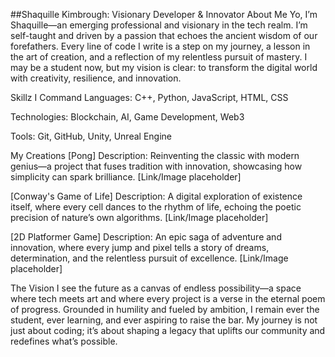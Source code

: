##Shaquille Kimbrough: Visionary Developer & Innovator
About Me
Yo, I’m Shaquille—an emerging professional and visionary in the tech realm. I’m self-taught and driven by a passion that echoes the ancient wisdom of our forefathers. Every line of code I write is a step on my journey, a lesson in the art of creation, and a reflection of my relentless pursuit of mastery. I may be a student now, but my vision is clear: to transform the digital world with creativity, resilience, and innovation.

Skillz I Command
Languages: C++, Python, JavaScript, HTML, CSS

Technologies: Blockchain, AI, Game Development, Web3

Tools: Git, GitHub, Unity, Unreal Engine

My Creations
[Pong]
Description: Reinventing the classic with modern genius—a project that fuses tradition with innovation, showcasing how simplicity can spark brilliance. [Link/Image placeholder]

[Conway's Game of Life]
Description: A digital exploration of existence itself, where every cell dances to the rhythm of life, echoing the poetic precision of nature’s own algorithms. [Link/Image placeholder]

[2D Platformer Game]
Description: An epic saga of adventure and innovation, where every jump and pixel tells a story of dreams, determination, and the relentless pursuit of excellence. [Link/Image placeholder]

The Vision
I see the future as a canvas of endless possibility—a space where tech meets art and where every project is a verse in the eternal poem of progress. Grounded in humility and fueled by ambition, I remain ever the student, ever learning, and ever aspiring to raise the bar. My journey is not just about coding; it’s about shaping a legacy that uplifts our community and redefines what’s possible.
<!---
smhShaq/smhShaq is a ✨ special ✨ repository because its `README.md` (this file) appears on your GitHub profile.
You can click the Preview link to take a look at your changes.
--->

